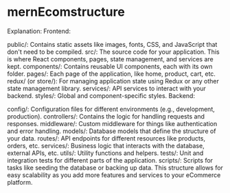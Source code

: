 # mernEcomstructure
 Explanation:
Frontend:

public/: Contains static assets like images, fonts, CSS, and JavaScript that don't need to be compiled.
src/: The source code for your application. This is where React components, pages, state management, and services are kept.
components/: Contains reusable UI components, each with its own folder.
pages/: Each page of the application, like home, product, cart, etc.
redux/ (or store/): For managing application state using Redux or any other state management library.
services/: API services to interact with your backend.
styles/: Global and component-specific styles.
Backend:

config/: Configuration files for different environments (e.g., development, production).
controllers/: Contains the logic for handling requests and responses.
middleware/: Custom middleware for things like authentication and error handling.
models/: Database models that define the structure of your data.
routes/: API endpoints for different resources like products, orders, etc.
services/: Business logic that interacts with the database, external APIs, etc.
utils/: Utility functions and helpers.
tests/: Unit and integration tests for different parts of the application.
scripts/: Scripts for tasks like seeding the database or backing up data.
This structure allows for easy scalability as you add more features and services to your eCommerce platform.
